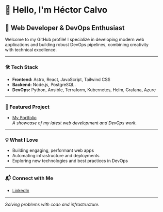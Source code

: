 # 👋 Hello, I'm Héctor Calvo

## 🚀 Web Developer & DevOps Enthusiast

Welcome to my GitHub profile! I specialize in developing modern web applications and building robust DevOps pipelines, combining creativity with technical excellence.

---

### 🛠️ Tech Stack

- **Frontend:** Astro, React, JavaScript, Tailwind CSS
- **Backend:** Node.js, PostgreSQL.
- **DevOps:**  Python, Ansible, Terraform, Kubernetes, Helm, Grafana, Azure

---

### 🌟 Featured Project

- [My Portfolio](http://62.171.190.137/)  
  _A showcase of my latest web development and DevOps work._

---

### 💡 What I Love

- Building engaging, performant web apps
- Automating infrastructure and deployments
- Exploring new technologies and best practices in DevOps

---

### 📬 Connect with Me

- [LinkedIn](https://www.linkedin.com/in/h%C3%A9ctor-calvo-s%C3%A1nchez/)

---

_Solving problems with code and infrastructure._
